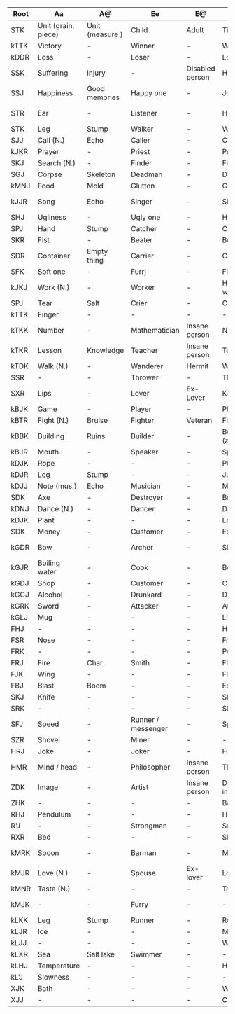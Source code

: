 

| Root | Aa                  | A@              | Ee                 | E@              | Ii               | Oo              | Uu             | Uy                    |
| ---- | ------------------- | --------------- | ------------------ | --------------- | ---------------- | --------------- | -------------- | --------------------- |
| STK  | Unit (grain, piece) | Unit (measure ) | Child              | Adult           | Tiny             | Shrink          | small/little   | a little              |
| kTTK | Victory             | -               | Winner             | -               | Winning          | Be a winner     | win            | -                     |
| kDDR | Loss                | -               | Loser              | -               | Losing           | Be a loser      | lose           | -                     |
| SSK  | Suffering           | Injury          | -                  | Disabled person | Hurtful          | Hurt            | pain           | -                     |
| SSJ  | Happiness           | Good memories   | Happy one          | -               | Joyful           | Be happy        | happy          | Happily               |
| STR  | Ear                 | -               | Listener           | -               | Hearing          | Listen          | hear (a sound) | reportedly            |
| STK  | Leg                 | Stump           | Walker             | -               | Walking          | Walk            | go             | away                  |
| SJJ  | Call (N.)           | Echo            | Caller             | -               | Calling          | Scream          | call           | -                     |
| kJKR | Prayer              | -               | Priest             | -               | Praying          | Preach          | pray           | hopefully             |
| SKJ  | Search (N.)         | -               | Finder             | -               | Finding          | Solve           | find           | -                     |
| SGJ  | Corpse              | Skeleton        | Deadman            | -               | Dying            | -               | die            | -                     |
| kMNJ | Food                | Mold            | Glutton            | -               | Gluttonous       | Be gluttonous   | eat            | -                     |
| kJJR | Song                | Echo            | Singer             | -               | Singing          | Chant           | sing           | according to a legend |
| SHJ  | Ugliness            | -               | Ugly one           | -               | Horrendous       | Become ugly     | ugly           | -                     |
| SPJ  | Hand                | Stump           | Catcher            | -               | Catching         | -               | catch          | -                     |
| SKR  | Fist                | -               | Beater             | -               | Beating          | -               | beat           | -                     |
| SDR  | Container           | Empty thing     | Carrier            | -               | Carrying         | Move            | carry          | -                     |
| SFK  | Soft one            | -               | Furrj              | -               | Fluffy           | Soften          | soft           | -                     |
| kJKJ | Work (N.)           | -               | Worker             | -               | Hard-working     | Be hard-working | work           | -                     |
| SPJ  | Tear                | Salt            | Crier              | -               | Crying           | Sob             | cry            | sadly                 |
| kTTK | Finger              | -               | -                  | -               | -                | Press           | touch          | -                     |
| kTKK | Number              | -               | Mathematician      | Insane person   | Numeric          | Calculate       | count          | measurably            |
| kTKR | Lesson              | Knowledge       | Teacher            | Insane person   | Teacherlj        | Lecture         | teach          | as taught             |
| kTDK | Walk (N.)           | -               | Wanderer           | Hermit          | Walking          | Wander          | walk           | -                     |
| SSR  | -                   | -               | Thrower            | -               | Throwing         | Cast            | throw          | -                     |
| SXR  | Lips                | -               | Lover              | Ex-Lover        | Kissing          | Love            | kiss           | -                     |
| kBJK | Game                | -               | Player             | -               | Playing          | -               | play           | -                     |
| kBTR | Fight (N.)          | Bruise          | Fighter            | Veteran         | Fighting         | Battle          | fight          | -                     |
| kBBK | Building            | Ruins           | Builder            | -               | Building (adj)   | Construct       | build          | -                     |
| kBJR | Mouth               | -               | Speaker            | -               | Speaking         | Talk            | speak/say      | as told               |
| kDJK | Rope                | -               | -                  | -               | Pulling          | Yank            | pull           | -                     |
| kDJR | Leg                 | Stump           | -                  | -               | Jumping          | Hop             | jump           | -                     |
| kDJJ | Note (mus.)         | Echo            | Musician           | -               | Musical          | Play music      | music          | -                     |
| SDK  | Axe                 | -               | Destroyer          | -               | Breaking         | Destroy         | break          | partly                |
| kDNJ | Dance (N.)          | -               | Dancer             | -               | Dancing          | Perform         | dance          | -                     |
| kDJK | Plant               | -               | -                  | -               | Large            | Expand          | grow           | -                     |
| SDK  | Money               | -               | Customer           | -               | Expensive        | Spend           | pay            | -                     |
| kGDR | Bow                 | -               | Archer             | -               | Shot             | -               | shoot (a gun)  | -                     |
| kGJR | Boiling water       | -               | Cook               | -               | Boiling          | Boil            | cook           | -                     |
| kGDJ | Shop                | -               | Customer           | -               | Cheap            | Shop (v)        | buy            | -                     |
| kGGJ | Alcohol             | -               | Drunkard           | -               | Drunk            | Drink (v)       | beverage       | -                     |
| kGRK | Sword               | -               | Attacker           | -               | Attacked         | Destroy         | attack         | -                     |
| kGLJ | Mug                 | -               | -                  | -               | Liquid           | Drink a lot     | drink          | when drunk            |
| FHJ  | -                   | -               | -                  | -               | Heavy            | -               | fall           | down                  |
| FSR  | Nose                | -               | -                  | -               | Fragrant         | Sniff           | smell          | -                     |
| FRK  | -                   | -               | -                  | -               | Pushing          | Push away       | push           | forcedly              |
| FRJ  | Fire                | Char            | Smith              | -               | Flammable        | -               | burn           | -                     |
| FJK  | Wing                | -               | -                  | -               | Flying           | -               | fly            | up                    |
| FBJ  | Blast               | Boom            | -                  | -               | Explosive        | -               | explode        | suddenly              |
| SKJ  | Knife               | -               | -                  | -               | Sharp            | Slice           | cut            | partially             |
| SRK  | -                   | -               | -                  | -               | Shaken           | -               | shake          | -                     |
| SFJ  | Speed               | -               | Runner / messenger | -               | Speedy           | Run             | fast           | quickly               |
| SZR  | Shovel              | -               | Miner              | -               | -                | Mine            | dig            | underground           |
| HRJ  | Joke                | -               | Joker              | -               | Funny            | -               | laugh          | funnily               |
| HMR  | Mind / head         | -               | Philosopher        | Insane person   | Thinking         | Consider        | think          | logically             |
| ZDK  | Image               | -               | Artist             | Insane person   | Drawn / image of | -               | draw           | as an image           |
| ZHK  | -                   | -               | -                  | -               | Bent             | Fold            | bend           | -                     |
| RHJ  | Pendulum            | -               | -                  | -               | Hanging          | Swing           | hang           | -                     |
| R'J  | -                   | -               | Strongman          | -               | Strength         | Powerful        | strong         | strongly              |
| RXR  | Bed                 | -               | -                  | -               | Sleepy           | Hibernate       | sleep          | asleep                |
| kMRK | Spoon               | -               | Barman             | -               | Mixed            | -               | mix/stir       | by combination        |
| kMJR | Love (N.)           | -               | Spouse             | Ex-lover        | Loving           | -               | love           | lovingly              |
| kMNR | Taste (N.)          | -               | -                  | -               | Tasty            | (*degustować*)  | taste          | tastily               |
| kMJK | -                   | -               | Furry              | -               | -                | -               | animal         | like an animal        |
| kLKK | Leg                 | Stump           | Runner             | -               | Running          | Jog             | run            | -                     |
| kLJR | Ice                 | -               | -                  | -               | Melting          | Boil            | melt           | -                     |
| kLJJ | -                   | -               | -                  | -               | Wet              | Water (v)       | water          | -                     |
| kLXR | Sea                 | Salt lake       | Swimmer            | -               | -                | -               | swim           | -                     |
| kLHJ | Temperature         | -               | -                  | -               | Hot              | Heat up         | warm           | -                     |
| kL'J | Slowness            | -               | -                  | -               | -                | Slow down       | slow           | slowly                |
| XJK  | Bath                | -               | -                  | -               | Washed           | Dissolve        | wash           | cleanly               |
| XJJ  | -                   | -               | -                  | -               | Clear            | Clean (v)       | clean (aj)     | cleanly               |
